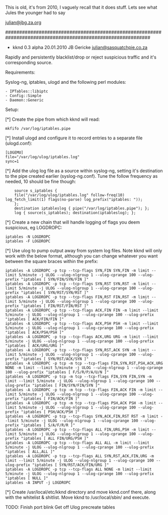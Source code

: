 
This is old, it's from 2010, I vaguely recall that it does stuff. Lets see what Jules the younger had to say

julian@jbg.za.org

############################################################################################################



- kknd 0.3 alpha 20.01.2010
  JB Gericke
  julian@sasquatchpie.co.za

Rapidly and persistently blacklist/drop or reject suspicious traffic and it's corresponding source. 

Requirements:

Syslog-ng, iptables, ulogd and the following perl modules:

	- IPTables::libiptc
	- Config::Simple
	- Daemon::Generic

Setup:

[*] Create the pipe from which kknd will read:

	mkfifo /var/log/iptables.pipe

[*] Install ulogd and configure it to record entries to a separate file (ulogd.conf):

	[LOGEMU]
	file="/var/log/ulog/iptables.log"
	sync=1

[*] Add the ulog log file as a source within syslog-ng, setting it's destination to the pipe created earlier (syslog-ng.conf). Tune the follow frequency as needed, 10 should be fine though:

        source s_iptables {
        file("/var/log/ulog/iptables.log" follow-freq(10) log_fetch_limit(1) flags(no-parse) log_prefix("iptables: "));
        };
        destination iptableslog { pipe("/var/log/iptables.pipe"); };
        log { source(s_iptables); destination(iptableslog); };

[*] Create a new chain that will handle logging of flags you deem suspicious, eg LOGDROPC:

	iptables -N LOGDROPC
	iptables -F LOGDROPC

[*] Use ulog to pump output away from system log files. Note kknd will only work with the below format, although you can change whatever you want between the square braces within the prefix:

	iptables -A LOGDROPC -p tcp --tcp-flags SYN,FIN SYN,FIN -m limit --limit 5/minute -j ULOG --ulog-nlgroup 1 --ulog-cprange 100 --ulog-prefix "iptables [ SYN/FIN/SYN/FIN ]"
	iptables -A LOGDROPC -p tcp --tcp-flags SYN,RST SYN,RST -m limit --limit 5/minute -j ULOG --ulog-nlgroup 1 --ulog-cprange 100 --ulog-prefix "iptables [ SYN/RST/SYN/RST ]"
	iptables -A LOGDROPC -p tcp --tcp-flags FIN,RST FIN,RST -m limit --limit 5/minute -j ULOG --ulog-nlgroup 1 --ulog-cprange 100 --ulog-prefix "iptables [ FIN/RST/FIN/RST ]"
	iptables -A LOGDROPC -p tcp --tcp-flags ACK,FIN FIN -m limit --limit 5/minute -j ULOG --ulog-nlgroup 1 --ulog-cprange 100 --ulog-prefix "iptables [ ACK/FIN/FIN ]"
	iptables -A LOGDROPC -p tcp --tcp-flags ACK,PSH PSH -m limit --limit 5/minute -j ULOG --ulog-nlgroup 1 --ulog-cprange 100 --ulog-prefix "iptables [ ACK/PSH/PSH ]"
	iptables -A LOGDROPC -p tcp --tcp-flags ACK,URG URG -m limit --limit 5/minute -j ULOG --ulog-nlgroup 1 --ulog-cprange 100 --ulog-prefix "iptables [ ACK/URG/URG ]"
	iptables -A LOGDROPC -p tcp --tcp-flags SYN,RST,ACK SYN -m limit --limit 5/minute -j ULOG --ulog-nlgroup 1 --ulog-cprange 100 --ulog-prefix "iptables [ SYN/RST/ACK/SYN ]"	
	iptables -A LOGDROPC -p tcp -m tcp --tcp-flags FIN,SYN,RST,PSH,ACK,URG NONE -m limit --limit 5/minute -j ULOG --ulog-nlgroup 1 --ulog-cprange 100 --ulog-prefix "iptables [ F/S/R/P/A/U/N ]"
	iptables -A LOGDROPC -p tcp -m tcp --tcp-flags FIN,SYN FIN,SYN -m limit --limit 5/minute -j ULOG --ulog-nlgroup 1 --ulog-cprange 100 --ulog-prefix "iptables [ FIN/SYN/FIN/SYN ]"
	iptables -A LOGDROPC -p tcp -m tcp --tcp-flags FIN,ACK FIN -m limit --limit 5/minute -j ULOG --ulog-nlgroup 1 --ulog-cprange 100 --ulog-prefix "iptables [ FIN/ACK/FIN ]"
	iptables -A LOGDROPC -p tcp -m tcp --tcp-flags PSH,ACK PSH -m limit --limit 5/minute -j ULOG --ulog-nlgroup 1 --ulog-cprange 100 --ulog-prefix "iptables [ PSH/ACK/PSH ]"
	iptables -A LOGDROPC -p tcp --tcp-flags SYN,ACK,FIN,RST RST -m limit --limit 5/minute -j ULOG --ulog-nlgroup 1 --ulog-cprange 100 --ulog-prefix "iptables [ S/A/F/R/R ]"
	iptables -A LOGDROPC -p tcp --tcp-flags ALL FIN,URG,PSH -m limit --limit 5/minute -j ULOG --ulog-nlgroup 1 --ulog-cprange 100 --ulog-prefix "iptables [ ALL FIN/URG/PSH ]"
	iptables -A LOGDROPC -p tcp --tcp-flags ALL ALL -m limit --limit 5/minute -j ULOG --ulog-nlgroup 1 --ulog-cprange 100 --ulog-prefix "iptables [ ALL,ALL ]"
	iptables -A LOGDROPC -p tcp --tcp-flags ALL SYN,RST,ACK,FIN,URG -m limit --limit 5/minute -j ULOG --ulog-nlgroup 1 --ulog-cprange 100 --ulog-prefix "iptables [ SYN/RST/ACK/FIN/URG ]"
	iptables -A LOGDROPC -p tcp --tcp-flags ALL NONE -m limit --limit 5/minute -j ULOG --ulog-nlgroup 1 --ulog-cprange 100 --ulog-prefix "iptables [ NULL ]"
	iptables -A INPUT -j LOGDROPC

[*] Create /usr/local/etc/kknd directory and move kknd.conf there, along with the whitelist & shitlist. Move kknd to /usr/local/sbin/ and execute.

TODO: Finish port blink 
      Get off Ulog
      precreate tables

       

